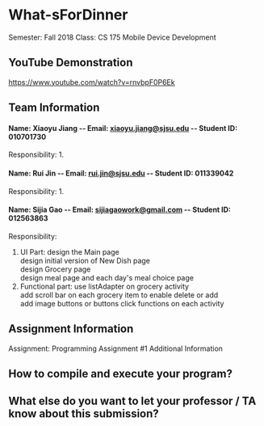 # What-sForDinner

Semester: Fall 2018
Class: CS 175 Mobile Device Development

## YouTube Demonstration 
  
  https://www.youtube.com/watch?v=rnvbpF0P6Ek

## Team Information

#### Name: Xiaoyu Jiang -- Email: xiaoyu.jiang@sjsu.edu -- Student ID: 010701730 

Responsibility: 
  1. 

#### Name: Rui Jin -- Email: rui.jin@sjsu.edu -- Student ID: 011339042

Responsibility: 
  1. 

#### Name: Sijia Gao -- Email: sijiagaowork@gmail.com -- Student ID: 012563863 

Responsibility: 
  1. UI Part: design the Main page\
              design initial version of New Dish page\
              design Grocery page\
              design meal page and each day's meal choice page
  2. Functional part: use listAdapter on grocery activity\
                      add scroll bar on each grocery item to enable delete or add \
                      add image buttons or buttons click functions on each activity
                      

## Assignment Information
Assignment: Programming Assignment #1
Additional Information
## How to compile and execute your program?

## What else do you want to let your professor / TA know about this submission?
